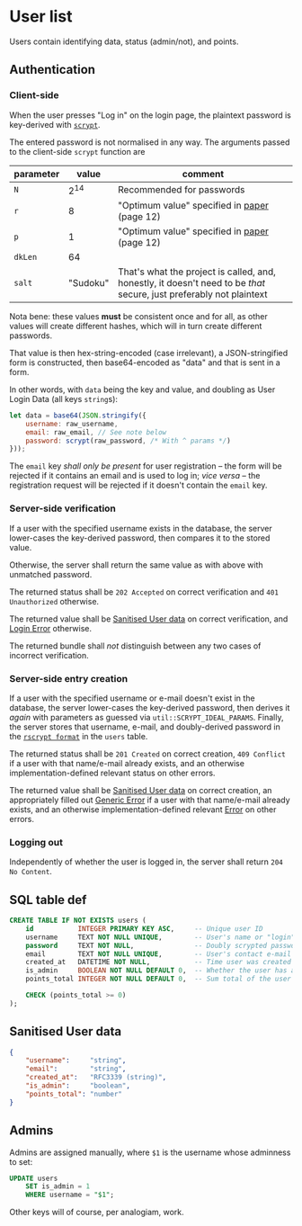 # User list
Users contain identifying data, status (admin/not), and points.

## Authentication
### Client-side
When the user presses "Log in" on the login page, the plaintext password is key-derived with [`scrypt`](https://github.com/ricmoo/scrypt-js).

The entered password is not normalised in any way. The arguments passed to the client-side `scrypt` function are

parameter |      value     | comment                                                                                                              |
----------|----------------|----------------------------------------------------------------------------------------------------------------------|
`N`       | 2<sup>14</sup> | Recommended for passwords                                                                                            |
`r`       | 8              | "Optimum value" specified in [paper](http://www.tarsnap.com/scrypt/scrypt.pdf) (page 12)                             |
`p`       | 1              | "Optimum value" specified in [paper](http://www.tarsnap.com/scrypt/scrypt.pdf) (page 12)                             |
`dkLen`   | 64             |                                                                                                                      |
`salt`    | "Sudoku"       | That's what the project is called, and, honestly, it doesn't need to be *that* secure, just preferably not plaintext |

Nota bene: these values **must** be consistent once and for all, as other values will create different hashes, which will in turn create different passwords.

That value is then hex-string-encoded (case irrelevant), a JSON-stringified form is constructed, then base64-encoded as "data" and that is sent in a form.

In other words, with `data` being the key and value, and doubling as <span id="user-login-data">User Login Data</span> (all keys `string`s):
```js
let data = base64(JSON.stringify({
    username: raw_username,
    email: raw_email, // See note below
    password: scrypt(raw_password, /* With ^ params */)
}));
```

The `email` key *shall only be present* for user registration – the form will be rejected if it contains an email and is used to log in;
  *vice versa* – the registration request will be rejected if it doesn't contain the `email` key.

### Server-side verification
If a user with the specified username exists in the database,
the server lower-cases the key-derived password, then compares it to the stored value.

Otherwise, the server shall return the same value as with above with unmatched password.

The returned status shall be `202 Accepted` on correct verification
                         and `401 Unauthorized` otherwise.

The returned value shall be [Sanitised User data](#sanitised-user-data) on correct verification,
                        and [Login Error](errors.md#login-error) otherwise.

The returned bundle shall *not* distinguish between any two cases of incorrect verification.

### Server-side entry creation
If a user with the specified username or e-mail doesn't exist in the database,
the server lower-cases the key-derived password, then derives it *again* with parameters as guessed via `util::SCRYPT_IDEAL_PARAMS`.
Finally, the server stores that username, e-mail, and
doubly-derived password in the [`rscrypt format`](https://docs.rs/rust-crypto/0.2.36/crypto/scrypt/fn.scrypt_simple.html#format) in the `users` table.

The returned status shall be `201 Created` on correct creation,
                             `409 Conflict` if a user with that name/e-mail already exists,
                         and an otherwise implementation-defined relevant status on other errors.

The returned value shall be [Sanitised User data](#sanitised-user-data) on correct creation,
                         an appropriately filled out [Generic Error](errors.md#generic-error) if a user with that name/e-mail already exists,
                     and an otherwise implementation-defined relevant [Error](errors.md) on other errors.

### Logging out
Independently of whether the user is logged in, the server shall return `204 No Content`.

## SQL table def

```sql
CREATE TABLE IF NOT EXISTS users (
    id           INTEGER PRIMARY KEY ASC,     -- Unique user ID
    username     TEXT NOT NULL UNIQUE,        -- User's name or "login" or whatever you want to call it
    password     TEXT NOT NULL,               -- Doubly scrypted password text, see above.
    email        TEXT NOT NULL UNIQUE,        -- User's contact e-mail
    created_at   DATETIME NOT NULL,           -- Time user was created
    is_admin     BOOLEAN NOT NULL DEFAULT 0,  -- Whether the user has administrative privileges
    points_total INTEGER NOT NULL DEFAULT 0,  -- Sum total of the user's points, calculated according to sudoku.md#scoring-formula, non-negative

    CHECK (points_total >= 0)
);
```

## Sanitised User data

```json
{
    "username":     "string",
    "email":        "string",
    "created_at":   "RFC3339 (string)",
    "is_admin":     "boolean",
    "points_total": "number"
}
```

## Admins

Admins are assigned manually, where `$1` is the username whose adminness to set:

<!-- no_run -->

```sql
UPDATE users
    SET is_admin = 1
    WHERE username = "$1";
```

Other keys will of course, per analogiam, work.
